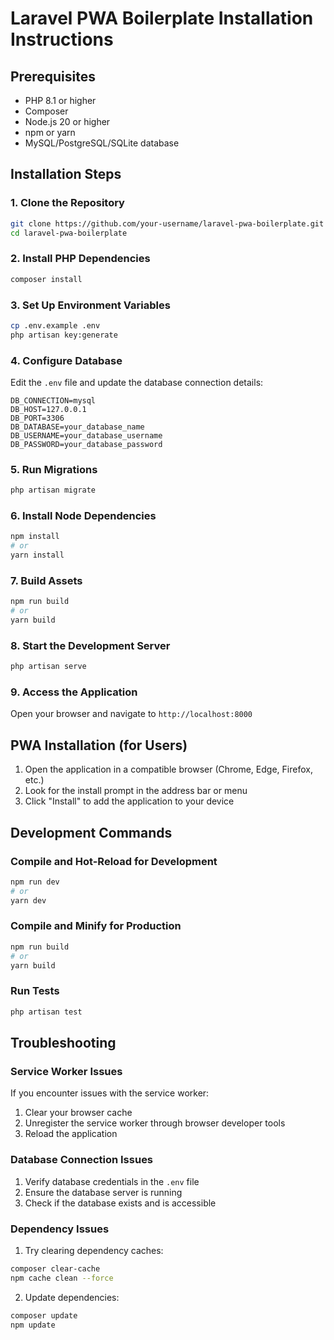 # Laravel PWA Boilerplate Installation Instructions

## Prerequisites
- PHP 8.1 or higher
- Composer
- Node.js 20 or higher
- npm or yarn
- MySQL/PostgreSQL/SQLite database

## Installation Steps

### 1. Clone the Repository
```bash
git clone https://github.com/your-username/laravel-pwa-boilerplate.git
cd laravel-pwa-boilerplate
```

### 2. Install PHP Dependencies
```bash
composer install
```

### 3. Set Up Environment Variables
```bash
cp .env.example .env
php artisan key:generate
```

### 4. Configure Database
Edit the `.env` file and update the database connection details:
```
DB_CONNECTION=mysql
DB_HOST=127.0.0.1
DB_PORT=3306
DB_DATABASE=your_database_name
DB_USERNAME=your_database_username
DB_PASSWORD=your_database_password
```

### 5. Run Migrations
```bash
php artisan migrate
```

### 6. Install Node Dependencies
```bash
npm install
# or
yarn install
```

### 7. Build Assets
```bash
npm run build
# or
yarn build
```

### 8. Start the Development Server
```bash
php artisan serve
```

### 9. Access the Application
Open your browser and navigate to `http://localhost:8000`

## PWA Installation (for Users)
1. Open the application in a compatible browser (Chrome, Edge, Firefox, etc.)
2. Look for the install prompt in the address bar or menu
3. Click "Install" to add the application to your device

## Development Commands

### Compile and Hot-Reload for Development
```bash
npm run dev
# or
yarn dev
```

### Compile and Minify for Production
```bash
npm run build
# or
yarn build
```

### Run Tests
```bash
php artisan test
```

## Troubleshooting

### Service Worker Issues
If you encounter issues with the service worker:
1. Clear your browser cache
2. Unregister the service worker through browser developer tools
3. Reload the application

### Database Connection Issues
1. Verify database credentials in the `.env` file
2. Ensure the database server is running
3. Check if the database exists and is accessible

### Dependency Issues
1. Try clearing dependency caches:
```bash
composer clear-cache
npm cache clean --force
```
2. Update dependencies:
```bash
composer update
npm update
```